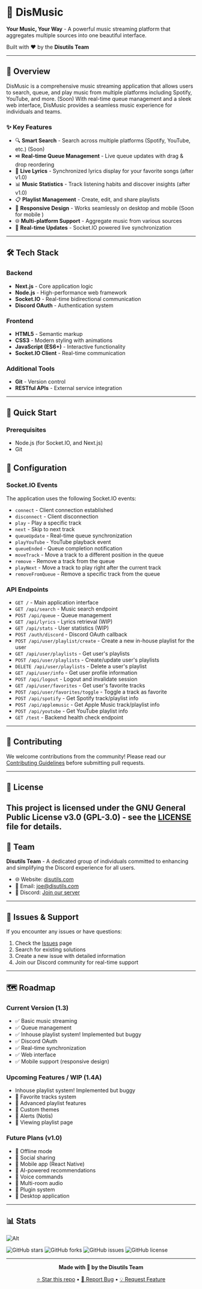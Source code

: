 # 🎵 DisMusic

**Your Music, Your Way** - A powerful music streaming platform that aggregates multiple sources into one beautiful interface.

Built with ❤️ by the **Disutils Team**

---

## 🌟 Overview

DisMusic is a comprehensive music streaming application that allows users to search, queue, and play music from multiple platforms including Spotify, YouTube, and more. (Soon) With real-time queue management and a sleek web interface, DisMusic provides a seamless music experience for individuals and teams.

### ✨ Key Features

- 🔍 **Smart Search** - Search across multiple platforms (Spotify, YouTube, etc.) (Soon)
- ⏯️ **Real-time Queue Management** - Live queue updates with drag & drop reordering
- 🎤 **Live Lyrics** - Synchronized lyrics display for your favorite songs (after v1.0)
- 📊 **Music Statistics** - Track listening habits and discover insights (after v1.0)
- 📋 **Playlist Management** - Create, edit, and share playlists
- 📱 **Responsive Design** - Works seamlessly on desktop and mobile (Soon for mobile )
- 🌐 **Multi-platform Support** - Aggregate music from various sources
- 🔄 **Real-time Updates** - Socket.IO powered live synchronization

---

## 🛠️ Tech Stack

### Backend
- **Next.js** - Core application logic
- **Node.js** - High-performance web framework
- **Socket.IO** - Real-time bidirectional communication
- **Discord OAuth** - Authentication system

### Frontend
- **HTML5** - Semantic markup
- **CSS3** - Modern styling with animations
- **JavaScript (ES6+)** - Interactive functionality
- **Socket.IO Client** - Real-time communication

### Additional Tools
- **Git** - Version control
- **RESTful APIs** - External service integration

---

## 🚀 Quick Start

### Prerequisites

- Node.js (for Socket.IO, and Next.js)
- Git

## 🔧 Configuration

### Socket.IO Events

The application uses the following Socket.IO events:

- `connect` - Client connection established
- `disconnect` - Client disconnection
- `play` - Play a specific track
- `next` - Skip to next track
- `queueUpdate` - Real-time queue synchronization
- `playYouTube` - YouTube playback event
- `queueEnded` - Queue completion notification
- `moveTrack` - Move a track to a different position in the queue
- `remove` - Remove a track from the queue
- `playNext` - Move a track to play right after the current track
- `removeFromQueue` - Remove a specific track from the queue

### API Endpoints

- `GET /` - Main application interface
- `GET /api/search` - Music search endpoint
- `POST /api/queue` - Queue management
- `GET /api/lyrics` - Lyrics retrieval (WIP)
- `GET /api/stats` - User statistics (WIP)
- `POST /auth/discord` - Discord OAuth callback
- `POST /api/user/playlist/create` - Create a new in-house playlist for the user
- `GET /api/user/playlists` - Get user's playlists
- `POST /api/user/playlists` - Create/update user's playlists
- `DELETE /api/user/playlists` - Delete a user's playlist
- `GET /api/user/info` - Get user profile information
- `POST /api/logout` - Logout and invalidate session
- `GET /api/user/favorites` - Get user's favorite tracks
- `POST /api/user/favorites/toggle` - Toggle a track as favorite
- `POST /api/spotify` - Get Spotify track/playlist info
- `POST /api/applemusic` - Get Apple Music track/playlist info
- `POST /api/youtube` - Get YouTube playlist info
- `GET /test` - Backend health check endpoint

---

## 🤝 Contributing

We welcome contributions from the community! Please read our [Contributing Guidelines](docs/CONTRIBUTING.md) before submitting pull requests.


---

## 📝 License

This project is licensed under the GNU General Public License v3.0 (GPL-3.0) - see the [LICENSE](LICENSE) file for details.
---

## 👥 Team

**Disutils Team** - A dedicated group of individuals committed to enhancing and simplifying the Discord experience for all users.


- 🌐 Website: [disutils.com](https://disutils.com)
- 📧 Email: [joe@disutils.com ](mailto:joe@disutils.com)
- 💬 Discord: [Join our server](http://disutils.com/discord)

---

## 🐛 Issues & Support

If you encounter any issues or have questions:

1. Check the [Issues](https://github.com/disutils-team/dismusic/issues) page
2. Search for existing solutions
3. Create a new issue with detailed information
4. Join our Discord community for real-time support

---

## 🗺️ Roadmap

### Current Version (1.3)
- ✅ Basic music streaming
- ✅ Queue management
- ✅ Inhouse playlist system! Implemented but buggy
- ✅ Discord OAuth
- ✅ Real-time synchronization
- ✅ Web interface
- ✅ Mobile support (responsive design)


### Upcoming Features / WIP (1.4A)
-  Inhouse playlist system! Implemented but buggy
- 🔄 Favorite tracks system
- 🔄 Advanced playlist features
- 🔄 Custom themes
- 🔄 Alerts (Notis)
- 🔄 Viewing playlist page

### Future Plans (v1.0)
- 🔮 Offline mode
- 🔮 Social sharing
- 🔮 Mobile app (React Native)
- 🔮 AI-powered recommendations
- 🔮 Voice commands
- 🔮 Multi-room audio
- 🔮 Plugin system
- 🔮 Desktop application

---

## 📊 Stats

![Alt](https://repobeats.axiom.co/api/embed/64c3d10592afd8002a3cd7ea425c184b1acfd86a.svg "Repobeats analytics image")


![GitHub stars](https://img.shields.io/github/stars/disutils/DisMusic?style=social)
![GitHub forks](https://img.shields.io/github/forks/disutils/DisMusic?style=social)
![GitHub issues](https://img.shields.io/github/issues/disutils/DisMusic)
![GitHub license](https://img.shields.io/github/license/disutils/DisMusic)

---


<div align="center">

**Made with 🎵 by the Disutils Team**

[⭐ Star this repo](https://github.com/disutils/DisMusic) • [🐛 Report Bug](https://github.com/disutils/DisMusic/issues) • [💡 Request Feature](https://github.com/disutils/DisMusic/issues)

</div>

